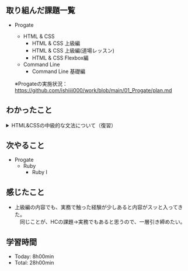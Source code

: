 ## 取り組んだ課題一覧
- Progate
  - HTML & CSS
    - HTML & CSS 上級編
    - HTML & CSS 上級編(道場レッスン)
    - HTML & CSS Flexbox編
  - Command Line
    - Command Line 基礎編

  ※Progateの実施状況：<https://github.com/ishiiii000/work/blob/main/01_Progate/plan.md>

## わかったこと
<details>
<summary>HTML&CSSの中級的な文法について（復習）</summary>
  
  - <head>タグには以下など書く
</details>

## 次やること
- Progate
  - Ruby
    - Ruby I

## 感じたこと
- 上級編の内容でも、実務で触った経験が少しあると内容がスッと入ってきた。<br>
　同じことが、HCの課題→実務でもあると思うので、一層引き締めたい。

## 学習時間
- Today: 8h00min
- Total: 28h00min
  
